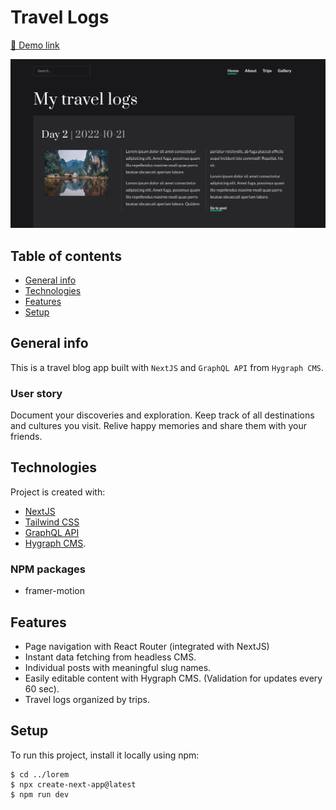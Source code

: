 # Travel Logs

<a href="https://my-travel-logs.vercel.app/" target="_blank">🚀 Demo link</a>

![my-travel-logs-coverImage](https://raw.githubusercontent.com/naomi-pham/my-travel-logs/main/daily-captures/public/Screenshot%202022-10-25%2010.44.45.png)

 ## Table of contents
* [General info](#general-info)
* [Technologies](#technologies)
* [Features](#features)
* [Setup](#setup)

## General info
This is a travel blog app built with `NextJS` and `GraphQL API` from `Hygraph CMS`. 

### User story
Document your discoveries and exploration. Keep track of all destinations and cultures you visit. Relive happy memories and share them with your friends.
	
## Technologies
Project is created with:
* [NextJS](https://nextjs.org/docs)
* [Tailwind CSS](https://tailwindcss.com/docs/)
* [GraphQL API](https://hygraph.com/query-api)
* [Hygraph CMS](https://app.hygraph.com/).

### NPM packages
* framer-motion

## Features
- Page navigation with React Router (integrated with NextJS)
- Instant data fetching from headless CMS.
- Individual posts with meaningful slug names. 
- Easily editable content with Hygraph CMS. (Validation for updates every 60 sec). 
- Travel logs organized by trips.
	
## Setup
To run this project, install it locally using npm:

```
$ cd ../lorem
$ npx create-next-app@latest
$ npm run dev
```


